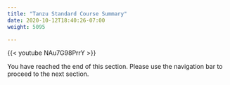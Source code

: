 ```yaml
---
title: "Tanzu Standard Course Summary"
date: 2020-10-12T18:40:26-07:00
weight: 5095

---
```

{{< youtube NAu7G98PrrY >}}

You have reached the end of this section. Please use the navigation bar to proceed to the next section.
